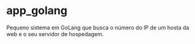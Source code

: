 # app_golang
Pequeno sistema em GoLang que busca o número do IP de um
hosta da web e o seu servidor de hospedagem.
